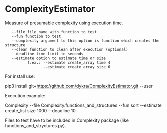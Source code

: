 # ComplexityEstimator
Measure of presumable complexity using execution time.


       --file file name with function to test
       --fun function to test
       --complexity argument to this option is function which creates the structure
       --clean function to clean after execution (optional)    
       --deadline time limit in seconds
       --estimate option to estimate time or size
              f.ex.: --estimate create_array time 4
                     --estimate create_array size 6
                     
                     
For install use:

pip3 install git+https://github.com/dykra/ComplexityEstimator.git --user

Execution example:

Complexity --file Complexity.functions_and_structures  --fun sort --estimate create_list size 1000 --deadline 10

Files to test have to be included in Complexity package (like functions_and_stryctures.py).
